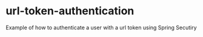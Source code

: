 url-token-authentication
========================

Example of how to authenticate a user with a url token using Spring Secutiry
